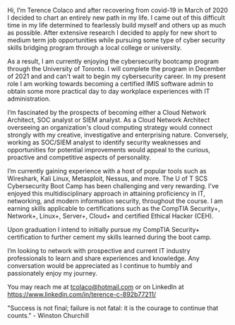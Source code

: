 Hi, I’m Terence Colaco and after recovering from covid-19 in March of 2020 I decided to chart an entirely new path in my life. I came out of this difficult time in my life determined to fearlessly build myself and others up as much as possible. After extensive research I decided to apply for new short to medium term job opportunities while pursuing some type of cyber security skills bridging program through a local college or university.

As a result, I am currently enjoying the cybersecurity bootcamp program through the University of Toronto. I will complete the program in December of 2021 and and can't wait to begin my cybersecurity career. In my present role I am working towards becoming a certified IMIS software admin to obtain some more practical day to day workplace experiences with IT administration.

I’m fascinated by the prospects of becoming either a Cloud Network Architect, SOC analyst or SIEM analyst. As a Cloud Network Architect overseeing an organization's cloud computing strategy would connect strongly with my creative, investigative and enterprising nature. Conversely, working as SOC/SIEM analyst to identify security weaknesses and opportunities for potential improvements would appeal to the curious, proactive and competitive aspects of personality.

I’m currently gaining experience with a host of popular tools such as Wireshark, Kali Linux, Metasploit, Nessus, and more. The U of T SCS Cybersecurity Boot Camp has been challenging and very rewarding. I've enjoyed this multidisciplinary approach in attaining proficiency in IT, networking, and modern information security, throughout the course. I am earning skills applicable to certifications such as the CompTIA Security+, Network+, Linux+, Server+, Cloud+ and certified Ethical Hacker (CEH).

Upon graduation I intend to initially pursue my CompTIA Security+ certification to further cement my skills learned during the boot camp.

I’m looking to network with prospective and current IT industry professionals to learn and share experiences and knowledge. Any conversation would be appreciated as I continue to humbly and passionately enjoy my journey.

You may reach me at tcolaco@hotmail.com or on LinkedIn at https://www.linkedin.com/in/terence-c-892b77211/

"Success is not final; failure is not fatal: it is the courage to continue that counts." - Winston Churchill
